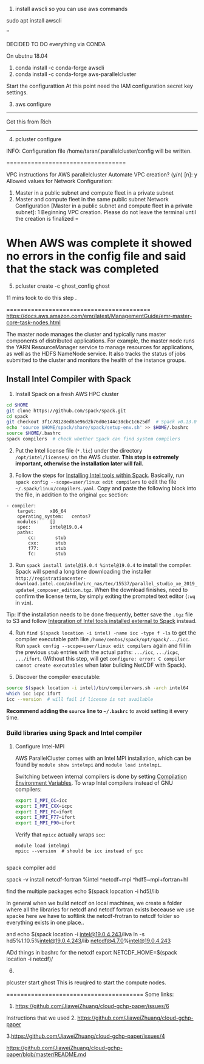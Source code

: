 1. install awscli so you can use aws commands 

sudo apt install awscli

''

DECIDED TO DO everything via CONDA 

On ubutnu 18.04 

1. conda install -c conda-forge awscli
2. conda install -c conda-forge aws-parallelcluster


Start the configurattion 
At this point need the IAM configuration secret key settings. 


3. aws configure
-------
Got this from Rich

---------------

4. pcluster configure

INFO: Configuration file /home/taran/.parallelcluster/config will be written.

==================================

VPC instructions for AWS parallelcluster
Automate VPC creation? (y/n) [n]: y
Allowed values for Network Configuration:
1. Master in a public subnet and compute fleet in a private subnet
2. Master and compute fleet in the same public subnet
Network Configuration [Master in a public subnet and compute fleet in a private subnet]: 1
Beginning VPC creation. Please do not leave the terminal until the creation is finalized
=

When AWS was complete it showed no errors in the config file and 
said that the stack was completed
==============================================================================

5. pcluster create -c ghost_config ghost

11 mins took to do this step . 

=========================================
https://docs.aws.amazon.com/emr/latest/ManagementGuide/emr-master-core-task-nodes.html

The master node manages the cluster and typically runs master components of distributed applications. For example, the master node runs the YARN ResourceManager service to manage resources for applications, as well as the HDFS NameNode service. It also tracks the status of jobs submitted to the cluster and monitors the health of the instance groups.

## Install Intel Compiler with Spack

1. Install Spack on a fresh AWS HPC cluster

```bash
cd $HOME
git clone https://github.com/spack/spack.git
cd spack
git checkout 3f1c78128ed8ae96d2b76d0e144c38cbc1c625df  # Spack v0.13.0 release in Oct 26 2019 broke some previous commands. Freeze it to ~Sep 2019.
echo 'source $HOME/spack/share/spack/setup-env.sh' >> $HOME/.bashrc
source $HOME/.bashrc
spack compilers  # check whether Spack can find system compilers
```

2. Put the Intel license file (`*.lic`) under the directory `/opt/intel/licenses/` on the AWS cluster. **This step is extremely important, otherwise the installation later will fail.**

3. Follow the steps for [Installing Intel tools within Spack](https://spack.readthedocs.io/en/latest/build_systems/intelpackage.html#installing-intel-tools-within-spack). Basically, run `spack config --scope=user/linux edit compilers` to edit the file `~/.spack/linux/compilers.yaml`. Copy and paste the following block into the file, in addition to the original `gcc` section:

```
- compiler:
    target:     x86_64
    operating_system:   centos7
    modules:    []
    spec:       intel@19.0.4
    paths:
        cc:       stub
        cxx:      stub
        f77:      stub
        fc:       stub
```

3. Run `spack install intel@19.0.4 %intel@19.0.4` to install the compiler. Spack will spend a long time downloading the installer `http://registrationcenter-download.intel.com/akdlm/irc_nas/tec/15537/parallel_studio_xe_2019_update4_composer_edition.tgz`. When the download finishes, need to confirm the license term, by simply exiting the prompted text editor (`:wq` in `vim`).

Tip: If the installation needs to be done frequently, better save the `.tgz` file to S3 and follow [Integration of Intel tools installed external to Spack](https://spack.readthedocs.io/en/latest/build_systems/intelpackage.html#integration-of-intel-tools-installed-external-to-spack) instead.

4. Run `find $(spack location -i intel) -name icc -type f -ls` to get the compiler executable path like `/home/centos/spack/opt/spack/.../icc`. Run `spack config --scope=user/linux edit compilers` again and fill in the previous `stub` entries with the actual paths: `.../icc`, `.../icpc`, `.../ifort`. (Without this step, will get `configure: error: C compiler cannot create executables` when later building NetCDF with Spack).

5. Discover the compiler executable:

```bash
source $(spack location -i intel)/bin/compilervars.sh -arch intel64
which icc icpc ifort
icc --version  # will fail if license is not available
```

**Recommend adding the `source` line to `~/.bashrc`** to avoid setting it every time.

### Build libraries using Spack and Intel compiler

1. Configure Intel-MPI

   AWS ParallelCluster comes with an Intel MPI installation, which can be found by `module show intelmpi` and `module load intelmpi`.

   Switching between internal compilers is done by setting [Compilation Environment Variables](https://software.intel.com/en-us/mpi-developer-reference-windows-compilation-environment-variables). To wrap Intel compilers instead of GNU compilers:

	```bash
	export I_MPI_CC=icc
	export I_MPI_CXX=icpc
	export I_MPI_FC=ifort
	export I_MPI_F77=ifort
	export I_MPI_F90=ifort
	```

	Verify that `mpicc` actually wraps `icc`:
	```
	module load intelmpi
	mpicc --version  # should be icc instead of gcc


 spack compiler add
 

spack -v install netcdf-fortran %intel ^netcdf~mpi ^hdf5~mpi+fortran+hl


find the multiple packages 
echo $(spack lopcation -i hd5)/lib 


In general when we build netcdf on local machines, we create a folder where all the libraries
for netcdf and netcdf fortran exists
beceause we use spacke here we have to softlink the netcdf-frotran to netcdf folder so everything exists in one place..



and echo $(spack location -i intel@19.0.4.243/liva
ln -s hd5%1.10.5%intel@19.0.4.243/lib netcdf@4.7.0%intel@19.0.4.243


ADd things in bashrc for the netcdf
export NETCDF_HOME=$(spack location -i netcdf)/


6. 
plcuster start ghost 
This is reuqired to start the compute nodes. 





=======================================
Some links: 
1. https://github.com/JiaweiZhuang/cloud-gchp-paper/issues/6

Instructions that we used 
2. https://github.com/JiaweiZhuang/cloud-gchp-paper

3.https://github.com/JiaweiZhuang/cloud-gchp-paper/issues/4

https://github.com/JiaweiZhuang/cloud-gchp-paper/blob/master/README.md
